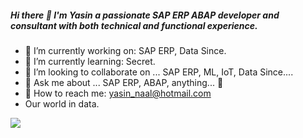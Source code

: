 ##### Hi there 👋 I'm Yasin a passionate SAP ERP ABAP developer and consultant with both technical and functional experience.

- :floppy_disk: I’m currently working on: SAP ERP, Data Since.
- :rocket: I’m currently learning: Secret.
- 👯 I’m looking to collaborate on ... SAP ERP, ML, IoT, Data Since....
- 💬 Ask me about ... SAP ERP, ABAP, anything... :yellow_heart:
- :love_letter: How to reach me: yasin_naal@hotmail.com
- Our world in data.

<img src="https://github-readme-stats.vercel.app/api?username=yasinnaal&&show_icons=true&title_color=ffffff&icon_color=bb2acf&text_color=daf7dc&bg_color=151515">
